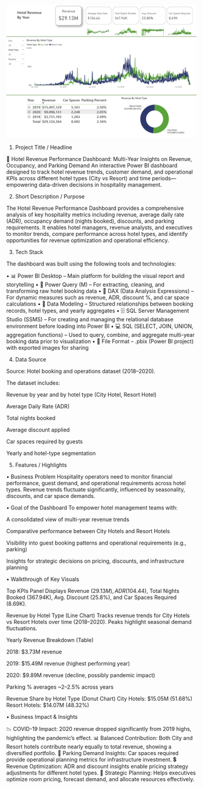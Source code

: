 ![Preview](https://github.com/d28006/Hotel-Bookings/blob/main/Snapshot%20of%20Dashboard.PNG)
1. Project Title / Headline

🏨 Hotel Revenue Performance Dashboard: Multi-Year Insights on Revenue, Occupancy, and Parking Demand
An interactive Power BI dashboard designed to track hotel revenue trends, customer demand, and operational KPIs across different hotel types (City vs Resort) and time periods—empowering data-driven decisions in hospitality management.

2. Short Description / Purpose

The Hotel Revenue Performance Dashboard provides a comprehensive analysis of key hospitality metrics including revenue, average daily rate (ADR), occupancy demand (nights booked), discounts, and parking requirements. It enables hotel managers, revenue analysts, and executives to monitor trends, compare performance across hotel types, and identify opportunities for revenue optimization and operational efficiency.

3. Tech Stack

The dashboard was built using the following tools and technologies:

• 📊 Power BI Desktop – Main platform for building the visual report and storytelling
• 🔄 Power Query (M) – For extracting, cleaning, and transforming raw hotel booking data
• 🧠 DAX (Data Analysis Expressions) – For dynamic measures such as revenue, ADR, discount %, and car space calculations
• 🧩 Data Modeling – Structured relationships between booking records, hotel types, and yearly aggregates
• 🗄 SQL Server Management Studio (SSMS) – For creating and managing the relational database environment before loading into Power BI
• 💻 SQL (SELECT, JOIN, UNION, aggregation functions) – Used to query, combine, and aggregate multi-year booking data prior to visualization
• 📁 File Format – .pbix (Power BI project) with exported images for sharing

4. Data Source

Source: Hotel booking and operations dataset (2018–2020).

The dataset includes:

Revenue by year and by hotel type (City Hotel, Resort Hotel)

Average Daily Rate (ADR)

Total nights booked

Average discount applied

Car spaces required by guests

Yearly and hotel-type segmentation

5. Features / Highlights

• Business Problem
Hospitality operators need to monitor financial performance, guest demand, and operational requirements across hotel types. Revenue trends fluctuate significantly, influenced by seasonality, discounts, and car space demands.

• Goal of the Dashboard
To empower hotel management teams with:

A consolidated view of multi-year revenue trends

Comparative performance between City Hotels and Resort Hotels

Visibility into guest booking patterns and operational requirements (e.g., parking)

Insights for strategic decisions on pricing, discounts, and infrastructure planning

• Walkthrough of Key Visuals

Top KPIs Panel
Displays Revenue ($29.13M), ADR ($104.44), Total Nights Booked (367.94K), Avg. Discount (25.8%), and Car Spaces Required (8.69K).

Revenue by Hotel Type (Line Chart)
Tracks revenue trends for City Hotels vs Resort Hotels over time (2018–2020). Peaks highlight seasonal demand fluctuations.

Yearly Revenue Breakdown (Table)

2018: $3.73M revenue

2019: $15.49M revenue (highest performing year)

2020: $9.89M revenue (decline, possibly pandemic impact)

Parking % averages ~2–2.5% across years

Revenue Share by Hotel Type (Donut Chart)
City Hotels: $15.05M (51.68%)
Resort Hotels: $14.07M (48.32%)

• Business Impact & Insights

📉 COVID-19 Impact: 2020 revenue dropped significantly from 2019 highs, highlighting the pandemic’s effect.
📊 Balanced Contribution: Both City and Resort hotels contribute nearly equally to total revenue, showing a diversified portfolio.
🚗 Parking Demand Insights: Car spaces required provide operational planning metrics for infrastructure investment.
💲 Revenue Optimization: ADR and discount insights enable pricing strategy adjustments for different hotel types.
🎯 Strategic Planning: Helps executives optimize room pricing, forecast demand, and allocate resources effectively.
